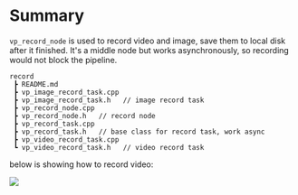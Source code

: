 # Summary

`vp_record_node` is used to record video and image, save them to local disk after it finished. It's a middle node but works asynchronously, so recording would not block the pipeline.

```
record
 ┣ README.md
 ┣ vp_image_record_task.cpp
 ┣ vp_image_record_task.h   // image record task
 ┣ vp_record_node.cpp
 ┣ vp_record_node.h   // record node
 ┣ vp_record_task.cpp
 ┣ vp_record_task.h   // base class for record task, work async
 ┣ vp_video_record_task.cpp
 ┗ vp_video_record_task.h   // video record task
```

below is showing how to record video:

![](../../doc/p5.png)
